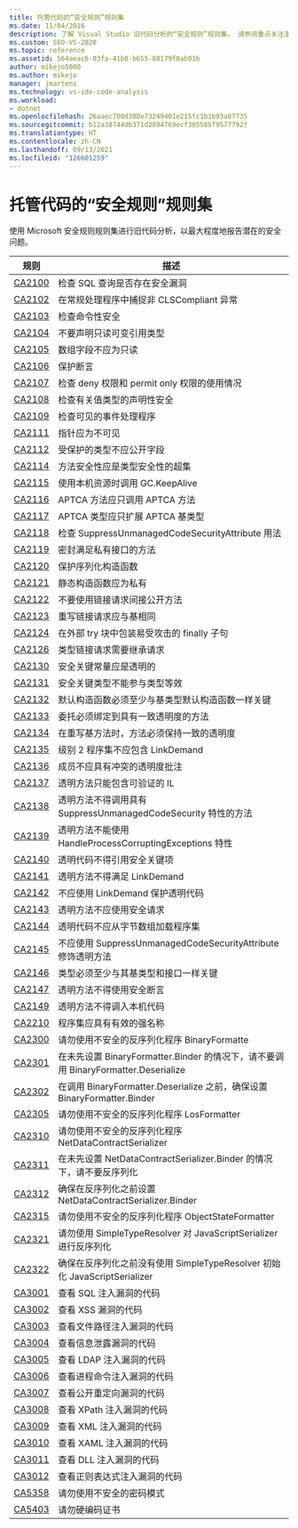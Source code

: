 ```yaml
---
title: 托管代码的“安全规则”规则集
ms.date: 11/04/2016
description: 了解 Visual Studio 旧代码分析的“安全规则”规则集。 请参阅重点关注潜在安全问题的规则说明。
ms.custom: SEO-VS-2020
ms.topic: reference
ms.assetid: 564aeac6-03fa-41b0-b655-88179f0ab01b
author: mikejo5000
ms.author: mikejo
manager: jmartens
ms.technology: vs-ide-code-analysis
ms.workload:
- dotnet
ms.openlocfilehash: 26aaec700d308e73249401e215fc1b1b93a87735
ms.sourcegitcommit: b12a38744db371d2894769ecf305585f9577792f
ms.translationtype: HT
ms.contentlocale: zh-CN
ms.lasthandoff: 09/13/2021
ms.locfileid: "126601259"
---
```

# <a name="security-rules-rule-set-for-managed-code"></a>托管代码的“安全规则”规则集

使用 Microsoft 安全规则规则集进行旧代码分析，以最大程度地报告潜在的安全问题。

|规则|描述|
|----------|-----------------|
|[CA2100](/dotnet/fundamentals/code-analysis/quality-rules/ca2100)|检查 SQL 查询是否存在安全漏洞|
|[CA2102](../code-quality/ca2102.md)|在常规处理程序中捕捉非 CLSCompliant 异常|
|[CA2103](../code-quality/ca2103.md)|检查命令性安全|
|[CA2104](../code-quality/ca2104.md)|不要声明只读可变引用类型|
|[CA2105](../code-quality/ca2105.md)|数组字段不应为只读|
|[CA2106](../code-quality/ca2106.md)|保护断言|
|[CA2107](../code-quality/ca2107.md)|检查 deny 权限和 permit only 权限的使用情况|
|[CA2108](../code-quality/ca2108.md)|检查有关值类型的声明性安全|
|[CA2109](/dotnet/fundamentals/code-analysis/quality-rules/ca2109)|检查可见的事件处理程序|
|[CA2111](../code-quality/ca2111.md)|指针应为不可见|
|[CA2112](../code-quality/ca2112.md)|受保护的类型不应公开字段|
|[CA2114](../code-quality/ca2114.md)|方法安全性应是类型安全性的超集|
|[CA2115](../code-quality/ca2115.md)|使用本机资源时调用 GC.KeepAlive|
|[CA2116](../code-quality/ca2116.md)|APTCA 方法应只调用 APTCA 方法|
|[CA2117](../code-quality/ca2117.md)|APTCA 类型应只扩展 APTCA 基类型|
|[CA2118](../code-quality/ca2118.md)|检查 SuppressUnmanagedCodeSecurityAttribute 用法|
|[CA2119](/dotnet/fundamentals/code-analysis/quality-rules/ca2119)|密封满足私有接口的方法|
|[CA2120](../code-quality/ca2120.md)|保护序列化构造函数|
|[CA2121](../code-quality/ca2121.md)|静态构造函数应为私有|
|[CA2122](../code-quality/ca2122.md)|不要使用链接请求间接公开方法|
|[CA2123](../code-quality/ca2123.md)|重写链接请求应与基相同|
|[CA2124](../code-quality/ca2124.md)|在外部 try 块中包装易受攻击的 finally 子句|
|[CA2126](../code-quality/ca2126.md)|类型链接请求需要继承请求|
|[CA2130](../code-quality/ca2130.md)|安全关键常量应是透明的|
|[CA2131](../code-quality/ca2131.md)|安全关键类型不能参与类型等效|
|[CA2132](../code-quality/ca2132.md)|默认构造函数必须至少与基类型默认构造函数一样关键|
|[CA2133](../code-quality/ca2133.md)|委托必须绑定到具有一致透明度的方法|
|[CA2134](../code-quality/ca2134.md)|在重写基方法时，方法必须保持一致的透明度|
|[CA2135](../code-quality/ca2135.md)|级别 2 程序集不应包含 LinkDemand|
|[CA2136](../code-quality/ca2136.md)|成员不应具有冲突的透明度批注|
|[CA2137](../code-quality/ca2137.md)|透明方法只能包含可验证的 IL|
|[CA2138](../code-quality/ca2138.md)|透明方法不得调用具有 SuppressUnmanagedCodeSecurity 特性的方法|
|[CA2139](../code-quality/ca2139.md)|透明方法不能使用 HandleProcessCorruptingExceptions 特性|
|[CA2140](../code-quality/ca2140.md)|透明代码不得引用安全关键项|
|[CA2141](../code-quality/ca2141.md)|透明方法不得满足 LinkDemand|
|[CA2142](../code-quality/ca2142.md)|不应使用 LinkDemand 保护透明代码|
|[CA2143](../code-quality/ca2143.md)|透明方法不应使用安全请求|
|[CA2144](../code-quality/ca2144.md)|透明代码不应从字节数组加载程序集|
|[CA2145](../code-quality/ca2145.md)|不应使用 SuppressUnmanagedCodeSecurityAttribute 修饰透明方法|
|[CA2146](../code-quality/ca2146.md)|类型必须至少与其基类型和接口一样关键|
|[CA2147](../code-quality/ca2147.md)|透明方法不得使用安全断言|
|[CA2149](../code-quality/ca2149.md)|透明方法不得调入本机代码|
|[CA2210](../code-quality/ca2210.md)|程序集应具有有效的强名称|
|[CA2300](/dotnet/fundamentals/code-analysis/quality-rules/ca2300)|请勿使用不安全的反序列化程序 BinaryFormatte|
|[CA2301](/dotnet/fundamentals/code-analysis/quality-rules/ca2301)|在未先设置 BinaryFormatter.Binder 的情况下，请不要调用 BinaryFormatter.Deserialize|
|[CA2302](/dotnet/fundamentals/code-analysis/quality-rules/ca2302)|在调用 BinaryFormatter.Deserialize 之前，确保设置 BinaryFormatter.Binder|
|[CA2305](/dotnet/fundamentals/code-analysis/quality-rules/ca2305)|请勿使用不安全的反序列化程序 LosFormatter|
|[CA2310](/dotnet/fundamentals/code-analysis/quality-rules/ca2310)|请勿使用不安全的反序列化程序 NetDataContractSerializer|
|[CA2311](/dotnet/fundamentals/code-analysis/quality-rules/ca2311)|在未先设置 NetDataContractSerializer.Binder 的情况下，请不要反序列化|
|[CA2312](/dotnet/fundamentals/code-analysis/quality-rules/ca2312)|确保在反序列化之前设置 NetDataContractSerializer.Binder|
|[CA2315](/dotnet/fundamentals/code-analysis/quality-rules/ca2315)|请勿使用不安全的反序列化程序 ObjectStateFormatter|
|[CA2321](/dotnet/fundamentals/code-analysis/quality-rules/ca2321)|请勿使用 SimpleTypeResolver 对 JavaScriptSerializer 进行反序列化|
|[CA2322](/dotnet/fundamentals/code-analysis/quality-rules/ca2322)|确保在反序列化之前没有使用 SimpleTypeResolver 初始化 JavaScriptSerializer|
|[CA3001](/dotnet/fundamentals/code-analysis/quality-rules/ca3001)|查看 SQL 注入漏洞的代码|
|[CA3002](/dotnet/fundamentals/code-analysis/quality-rules/ca3002)|查看 XSS 漏洞的代码|
|[CA3003](/dotnet/fundamentals/code-analysis/quality-rules/ca3003)|查看文件路径注入漏洞的代码|
|[CA3004](/dotnet/fundamentals/code-analysis/quality-rules/ca3004)|查看信息泄露漏洞的代码|
|[CA3005](/dotnet/fundamentals/code-analysis/quality-rules/ca3005)|查看 LDAP 注入漏洞的代码|
|[CA3006](/dotnet/fundamentals/code-analysis/quality-rules/ca3006)|查看进程命令注入漏洞的代码|
|[CA3007](/dotnet/fundamentals/code-analysis/quality-rules/ca3007)|查看公开重定向漏洞的代码|
|[CA3008](/dotnet/fundamentals/code-analysis/quality-rules/ca3008)|查看 XPath 注入漏洞的代码|
|[CA3009](/dotnet/fundamentals/code-analysis/quality-rules/ca3009)|查看 XML 注入漏洞的代码|
|[CA3010](/dotnet/fundamentals/code-analysis/quality-rules/ca3010)|查看 XAML 注入漏洞的代码|
|[CA3011](/dotnet/fundamentals/code-analysis/quality-rules/ca3011)|查看 DLL 注入漏洞的代码|
|[CA3012](/dotnet/fundamentals/code-analysis/quality-rules/ca3012)|查看正则表达式注入漏洞的代码|
|[CA5358](/dotnet/fundamentals/code-analysis/quality-rules/ca5358)|请勿使用不安全的密码模式|
|[CA5403](/dotnet/fundamentals/code-analysis/quality-rules/ca5403)|请勿硬编码证书|